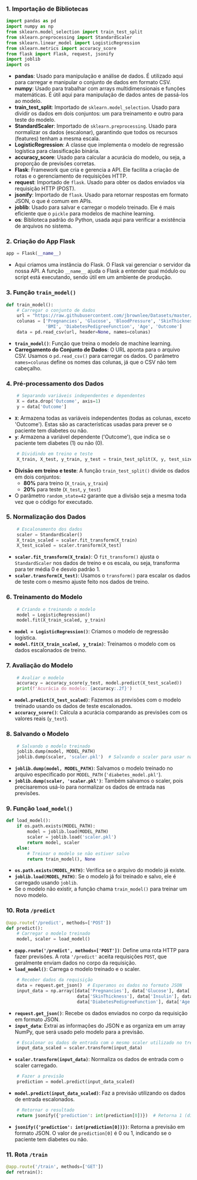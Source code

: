 
### 1. **Importação de Bibliotecas**
```python
import pandas as pd
import numpy as np
from sklearn.model_selection import train_test_split
from sklearn.preprocessing import StandardScaler
from sklearn.linear_model import LogisticRegression
from sklearn.metrics import accuracy_score
from flask import Flask, request, jsonify
import joblib
import os
```
- **pandas**: Usado para manipulação e análise de dados. É utilizado aqui para carregar e manipular o conjunto de dados em formato CSV.
- **numpy**: Usado para trabalhar com arrays multidimensionais e funções matemáticas. É útil aqui para manipulação de dados antes de passá-los ao modelo.
- **train_test_split**: Importado de `sklearn.model_selection`. Usado para dividir os dados em dois conjuntos: um para treinamento e outro para teste do modelo.
- **StandardScaler**: Importado de `sklearn.preprocessing`. Usado para normalizar os dados (escalonar), garantindo que todos os recursos (features) tenham a mesma escala.
- **LogisticRegression**: A classe que implementa o modelo de regressão logística para classificação binária.
- **accuracy_score**: Usado para calcular a acurácia do modelo, ou seja, a proporção de previsões corretas.
- **Flask**: Framework que cria e gerencia a API. Ele facilita a criação de rotas e o gerenciamento de requisições HTTP.
- **request**: Importado de `flask`. Usado para obter os dados enviados via requisição HTTP (POST).
- **jsonify**: Importado de `flask`. Usado para retornar respostas em formato JSON, o que é comum em APIs.
- **joblib**: Usado para salvar e carregar o modelo treinado. Ele é mais eficiente que o `pickle` para modelos de machine learning.
- **os**: Biblioteca padrão do Python, usada aqui para verificar a existência de arquivos no sistema.

### 2. **Criação do App Flask**
```python
app = Flask(__name__)
```
- Aqui criamos uma instância do Flask. O Flask vai gerenciar o servidor da nossa API. A função `__name__` ajuda o Flask a entender qual módulo ou script está executando, sendo útil em um ambiente de produção.

### 3. **Função `train_model()`**
```python
def train_model():
    # Carregar o conjunto de dados
    url = "https://raw.githubusercontent.com/jbrownlee/Datasets/master/pima-indians-diabetes.data.csv"
    colunas = ['Pregnancies', 'Glucose', 'BloodPressure', 'SkinThickness', 'Insulin', 
               'BMI', 'DiabetesPedigreeFunction', 'Age', 'Outcome']
    data = pd.read_csv(url, header=None, names=colunas)
```
- **`train_model()`**: Função que treina o modelo de machine learning.
- **Carregamento do Conjunto de Dados**: O URL aponta para o arquivo CSV. Usamos o `pd.read_csv()` para carregar os dados. O parâmetro `names=colunas` define os nomes das colunas, já que o CSV não tem cabeçalho.
  
### 4. **Pré-processamento dos Dados**
```python
    # Separando variáveis independentes e dependentes
    X = data.drop('Outcome', axis=1)
    y = data['Outcome']
```
- **`X`**: Armazena todas as variáveis independentes (todas as colunas, exceto 'Outcome'). Estas são as características usadas para prever se o paciente tem diabetes ou não.
- **`y`**: Armazena a variável dependente ('Outcome'), que indica se o paciente tem diabetes (1) ou não (0).

```python
    # Dividindo em treino e teste
    X_train, X_test, y_train, y_test = train_test_split(X, y, test_size=0.2, random_state=42)
```
- **Divisão em treino e teste**: A função `train_test_split()` divide os dados em dois conjuntos:
  - **80%** para treino (`X_train`, `y_train`)
  - **20%** para teste (`X_test`, `y_test`)
- O parâmetro `random_state=42` garante que a divisão seja a mesma toda vez que o código for executado.

### 5. **Normalização dos Dados**
```python
    # Escalonamento dos dados
    scaler = StandardScaler()
    X_train_scaled = scaler.fit_transform(X_train)
    X_test_scaled = scaler.transform(X_test)
```
- **`scaler.fit_transform(X_train)`**: O `fit_transform()` ajusta o `StandardScaler` nos dados de treino e os escala, ou seja, transforma para ter média 0 e desvio padrão 1.
- **`scaler.transform(X_test)`**: Usamos o `transform()` para escalar os dados de teste com o mesmo ajuste feito nos dados de treino.

### 6. **Treinamento do Modelo**
```python
    # Criando e treinando o modelo
    model = LogisticRegression()
    model.fit(X_train_scaled, y_train)
```
- **`model = LogisticRegression()`**: Criamos o modelo de regressão logística.
- **`model.fit(X_train_scaled, y_train)`**: Treinamos o modelo com os dados escalonados de treino.

### 7. **Avaliação do Modelo**
```python
    # Avaliar o modelo
    accuracy = accuracy_score(y_test, model.predict(X_test_scaled))
    print(f'Acurácia do modelo: {accuracy:.2f}')
```
- **`model.predict(X_test_scaled)`**: Fazemos as previsões com o modelo treinado usando os dados de teste escalonados.
- **`accuracy_score()`**: Calcula a acurácia comparando as previsões com os valores reais (`y_test`).

### 8. **Salvando o Modelo**
```python
    # Salvando o modelo treinado
    joblib.dump(model, MODEL_PATH)
    joblib.dump(scaler, 'scaler.pkl')  # Salvando o scaler para usar nas previsões
```
- **`joblib.dump(model, MODEL_PATH)`**: Salvamos o modelo treinado no arquivo especificado por `MODEL_PATH` (`'diabetes_model.pkl'`).
- **`joblib.dump(scaler, 'scaler.pkl')`**: Também salvamos o scaler, pois precisaremos usá-lo para normalizar os dados de entrada nas previsões.

### 9. **Função `load_model()`**
```python
def load_model():
    if os.path.exists(MODEL_PATH):
        model = joblib.load(MODEL_PATH)
        scaler = joblib.load('scaler.pkl')
        return model, scaler
    else:
        # Treinar o modelo se não estiver salvo
        return train_model(), None
```
- **`os.path.exists(MODEL_PATH)`**: Verifica se o arquivo do modelo já existe.
- **`joblib.load(MODEL_PATH)`**: Se o modelo já foi treinado e salvo, ele é carregado usando `joblib`.
- Se o modelo não existir, a função chama `train_model()` para treinar um novo modelo.

### 10. **Rota `/predict`**
```python
@app.route('/predict', methods=['POST'])
def predict():
    # Carregar o modelo treinado
    model, scaler = load_model()
```
- **`@app.route('/predict', methods=['POST'])`**: Define uma rota HTTP para fazer previsões. A rota `'/predict'` aceita requisições `POST`, que geralmente enviam dados no corpo da requisição.
- **`load_model()`**: Carrega o modelo treinado e o scaler.

```python
    # Receber dados da requisição
    data = request.get_json()  # Esperamos os dados no formato JSON
    input_data = np.array([data['Pregnancies'], data['Glucose'], data['BloodPressure'],
                           data['SkinThickness'], data['Insulin'], data['BMI'],
                           data['DiabetesPedigreeFunction'], data['Age']]).reshape(1, -1)
```
- **`request.get_json()`**: Recebe os dados enviados no corpo da requisição em formato JSON.
- **`input_data`**: Extrai as informações do JSON e as organiza em um array NumPy, que será usado pelo modelo para a previsão.

```python
    # Escalonar os dados de entrada com o mesmo scaler utilizado no treinamento
    input_data_scaled = scaler.transform(input_data)
```
- **`scaler.transform(input_data)`**: Normaliza os dados de entrada com o scaler carregado.

```python
    # Fazer a previsão
    prediction = model.predict(input_data_scaled)
```
- **`model.predict(input_data_scaled)`**: Faz a previsão utilizando os dados de entrada escalonados.

```python
    # Retornar o resultado
    return jsonify({'prediction': int(prediction[0])})  # Retorna 1 (diabético) ou 0 (não diabético)
```
- **`jsonify({'prediction': int(prediction[0])})`**: Retorna a previsão em formato JSON. O valor de `prediction[0]` é 0 ou 1, indicando se o paciente tem diabetes ou não.

### 11. **Rota `/train`**
```python
@app.route('/train', methods=['GET'])
def retrain():
   
